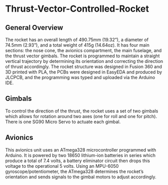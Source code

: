 # Thrust-Vector-Controlled-Rocket

## General Overview
The rocket has an overall length of 490.75mm (19.32”), a diameter of 74.5mm (2.93”), and a total weight of 415g (14.64oz). It has four main sections: the nose cone, the avionics compartment, the main fuselage, and the thrust vector gimbals. The rocket is programmed to maintain a straight vertical trajectory by determining its orientation and correcting the direction of thrust accordingly. The rocket structure was designed in Fusion 360 and 3D printed with PLA, the PCBs were designed in EasyEDA and produced by JLCPCB, and the programming was typed and uploaded via the Arduino IDE. 

 ## Gimbals
 To control the direction of the thrust, the rocket uses a set of two gimbals which allows for rotation around two axes (one for roll and one for pitch). There is one SG90 Micro Servo to actuate each gimbal.

 ## Avionics
This avionics unit uses an ATmega328 microcontroller programmed with Arduino. It is powered by two 18650 lithium-ion batteries in series which produce a total of 7.4 volts, a battery eliminator circuit then drops this voltage to the operational 5 volts. Using an MPU-6050 gyroscope/potentiometer, the ATmega328 determines the rocket’s orientation and sends signals to the gimbal motors to adjust accordingly.
 

